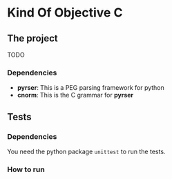 # Kind Of Objective C

## The project

TODO


### Dependencies

- **pyrser**: This is a PEG parsing framework for python
- **cnorm**: This is the C grammar for **pyrser**


## Tests

### Dependencies

You need the python package `unittest` to run the tests.

### How to run


